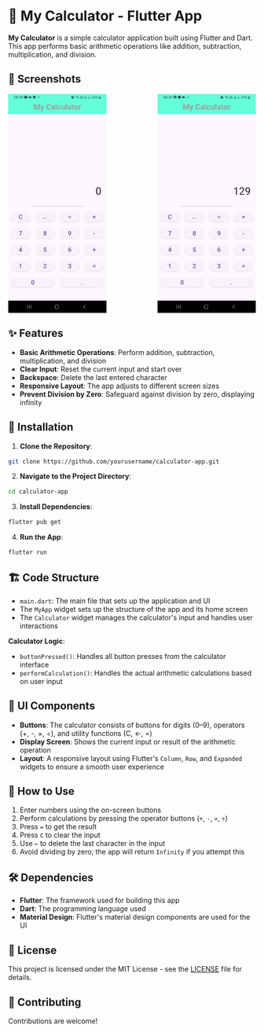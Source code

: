 # 🧮 My Calculator - Flutter App

**My Calculator** is a simple calculator application built using Flutter and Dart. This app performs basic arithmetic operations like addition, subtraction, multiplication, and division.

## 📱 Screenshots

<div style="display: flex; justify-content: space-between;">
  <img src="assets/calculator.jpg" width="200" alt="Calculator Main Screen"/>
  <img src="assets/calculator_with_digits.jpg" width="200" alt="Calculation in Progress"/>
</div>

## ✨ Features

- **Basic Arithmetic Operations**: Perform addition, subtraction, multiplication, and division
- **Clear Input**: Reset the current input and start over
- **Backspace**: Delete the last entered character
- **Responsive Layout**: The app adjusts to different screen sizes
- **Prevent Division by Zero**: Safeguard against division by zero, displaying infinity

## 🚀 Installation

1. **Clone the Repository**:
```bash
git clone https://github.com/yourusername/calculator-app.git
```

2. **Navigate to the Project Directory**:
```bash
cd calculator-app
```

3. **Install Dependencies**:
```bash
flutter pub get
```

4. **Run the App**:
```bash
flutter run
```

## 🏗️ Code Structure

- `main.dart`: The main file that sets up the application and UI
- The `MyApp` widget sets up the structure of the app and its home screen
- The `Calculator` widget manages the calculator's input and handles user interactions

**Calculator Logic**:
- `buttonPressed()`: Handles all button presses from the calculator interface
- `performCalculation()`: Handles the actual arithmetic calculations based on user input

## 🎨 UI Components

- **Buttons**: The calculator consists of buttons for digits (0–9), operators (+, -, ×, ÷), and utility functions (C, ←, =)
- **Display Screen**: Shows the current input or result of the arithmetic operation
- **Layout**: A responsive layout using Flutter's `Column`, `Row`, and `Expanded` widgets to ensure a smooth user experience

## 📖 How to Use

1. Enter numbers using the on-screen buttons
2. Perform calculations by pressing the operator buttons (`+`, `-`, `×`, `÷`)
3. Press `=` to get the result
4. Press `C` to clear the input
5. Use `←` to delete the last character in the input
6. Avoid dividing by zero; the app will return `Infinity` if you attempt this

## 🛠️ Dependencies

- **Flutter**: The framework used for building this app
- **Dart**: The programming language used
- **Material Design**: Flutter's material design components are used for the UI

## 📄 License

This project is licensed under the MIT License - see the [LICENSE](LICENSE) file for details.

## 🤝 Contributing

Contributions are welcome! 